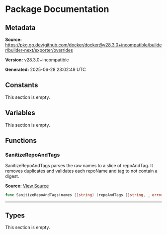 # Package Documentation

## Metadata

**Source:** https://pkg.go.dev/github.com/docker/docker@v28.3.0+incompatible/builder/builder-next/exporter/overrides

**Version:** v28.3.0+incompatible

**Generated:** 2025-06-28 23:02:49 UTC

## Constants

This section is empty.

## Variables

This section is empty.

## Functions

### SanitizeRepoAndTags

SanitizeRepoAndTags parses the raw names to a slice of repoAndTag.
It removes duplicates and validates each repoName and tag to not contain a digest.

**Source:** [View Source](https://github.com/docker/docker/blob/v28.3.0/builder/builder-next/exporter/overrides/overrides.go#L11)  

```go
func SanitizeRepoAndTags(names []string) (repoAndTags []string, _ error)
```

---

## Types

This section is empty.

